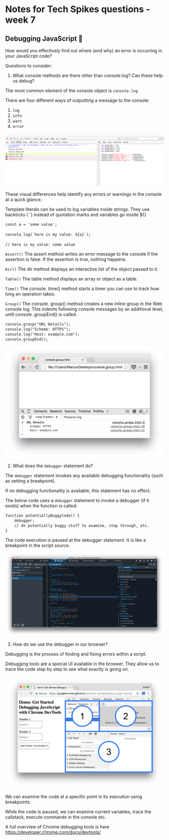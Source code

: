# Notes for Tech Spikes questions - week 7

## Debugging JavaScript 🐛

How would you effectively find out where (and why) an error is occurring in your JavaScript code?

Questions to consider:

1. What console methods are there other than console.log? Can these help us debug?

The most common element of the console object is `console.log`

There are four different ways of outputting a message to the console:

1. `log`
2. `info`
3. `warn`
4. `error`

![](consolelogs.png)

These visual differences help identify any errors or warnings in the console at a quick glance.

Template literals can be used to log variables inside strings. They use backticks (``) instead of quotation marks and variables go inside ${}

    const a = 'some value';

    console.log(`here is my value: ${a}`);

    // here is my value: some value

`Assert()`
The assert method writes an error message to the console if the assertion is false. If the assertion is true, nothing happens.

`Dir()`
The dir method displays an interactive list of the object passed to it.

`Table()`
The table method displays an array or object as a table.

`Time()`
The console. time() method starts a timer you can use to track how long an operation takes.

`Group()`
The console. group() method creates a new inline group in the Web console log. This indents following console messages by an additional level, until console. groupEnd() is called.

    console.group("URL Details");
    console.log("Scheme: HTTPS");
    console.log("Host: example.com");
    console.groupEnd();

![](consolegroup.png)

2. What does the `debugger` statement do?

The `debugger` statement invokes any available debugging functionality (such as setting a breakpoint).

If no debugging functionality is available, this statement has no effect.

The below code uses a `debugger` statement to invoke a debugger (if it exists) when the function is called:

    function potentiallyBuggyCode() {
        debugger;
        // do potentially buggy stuff to examine, step through, etc.
    }

The code execution is paused at the debugger statement. It is like a breakpoint in the script source.

![](debugger.png)

3. How do we use the debugger in our browser?

Debugging is the process of finding and fixing errors within a script.

Debugging tools are a special UI available in the broswer. They allow us to trace the code step by step to see what exactly is going on.

![](sources.png)

We can examine the code at a specific point in its execution using breakpoints

While the code is paused, we can examine current variables, trace the callstack, execute commands in the console etc.

A full overview of Chrome debugging tools is here https://developer.chrome.com/docs/devtools/
